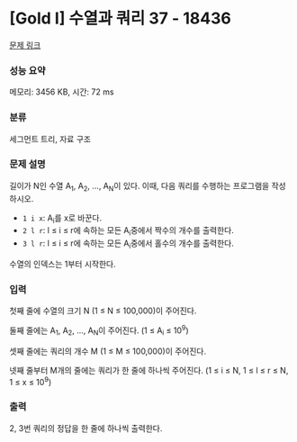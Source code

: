 # [Gold I] 수열과 쿼리 37 - 18436 

[문제 링크](https://www.acmicpc.net/problem/18436) 

### 성능 요약

메모리: 3456 KB, 시간: 72 ms

### 분류

세그먼트 트리, 자료 구조

### 문제 설명

<p>길이가 N인 수열 A<sub>1</sub>, A<sub>2</sub>, ..., A<sub>N</sub>이 있다. 이때, 다음 쿼리를 수행하는 프로그램을 작성하시오.</p>

<ul>
	<li><code>1 i x</code>: A<sub>i</sub>를 x로 바꾼다.</li>
	<li><code>2 l r</code>: l ≤ i ≤ r에 속하는 모든 A<sub>i</sub>중에서 짝수의 개수를 출력한다.</li>
	<li><code>3 l r</code>: l ≤ i ≤ r에 속하는 모든 A<sub>i</sub>중에서 홀수의 개수를 출력한다.</li>
</ul>

<p>수열의 인덱스는 1부터 시작한다.</p>

### 입력 

 <p>첫째 줄에 수열의 크기 N (1 ≤ N ≤ 100,000)이 주어진다.</p>

<p>둘째 줄에는 A<sub>1</sub>, A<sub>2</sub>, ..., A<sub>N</sub>이 주어진다. (1 ≤ A<sub>i</sub> ≤ 10<sup>9</sup>)</p>

<p>셋째 줄에는 쿼리의 개수 M (1 ≤ M ≤ 100,000)이 주어진다.</p>

<p>넷째 줄부터 M개의 줄에는 쿼리가 한 줄에 하나씩 주어진다. (1 ≤ i ≤ N, 1 ≤ l ≤ r ≤ N, 1 ≤ x ≤ 10<sup>9</sup>)</p>

### 출력 

 <p>2, 3번 쿼리의 정답을 한 줄에 하나씩 출력한다.</p>

